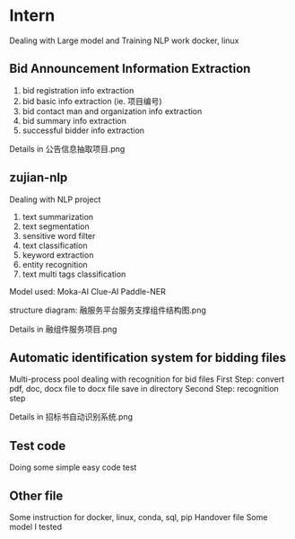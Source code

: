 # Intern 

Dealing with Large model and Training 
NLP work 
docker, linux 

## Bid Announcement Information Extraction 

1. bid registration info extraction
2. bid basic info extraction (ie. 项目编号)
3. bid contact man and organization info extraction
4. bid summary info extraction
5. successful bidder info extraction

Details in 公告信息抽取项目.png

## zujian-nlp

Dealing with NLP project
1. text summarization
2. text segmentation
3. sensitive word filter
4. text classification
5. keyword extraction
6. entity recognition
7. text multi tags classification

Model used:
  Moka-AI
  Clue-AI
  Paddle-NER

structure diagram: 融服务平台服务支撑组件结构图.png

Details in 融组件服务项目.png

## Automatic identification system for bidding files

Multi-process pool dealing with recognition for bid files
First Step: 
  convert pdf, doc, docx file to docx file
  save in directory
Second Step:
  recognition step

Details in 招标书自动识别系统.png

## Test code

Doing some simple easy code test

## Other file

Some instruction for docker, linux, conda, sql, pip
Handover file
Some model I tested
